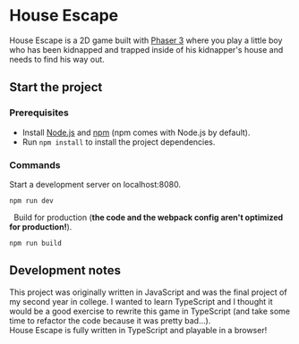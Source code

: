 # House Escape
House Escape is a 2D game built with [Phaser 3](https://phaser.io/) where you play a little boy who has been kidnapped and trapped inside of his kidnapper's house and needs to find his way out.


## Start the project

### Prerequisites
- Install [Node.js](https://nodejs.org/) and [npm](https://www.npmjs.com/) (npm comes with Node.js by default).
- Run `npm install` to install the project dependencies.

### Commands
Start a development server on localhost:8080.
```
npm run dev
```
&nbsp;
Build for production (**the code and the webpack config aren't optimized for production!**).
```
npm run build
```

## Development notes
This project was originally written in JavaScript and was the final project of my second year in college. I wanted to learn TypeScript and I thought it would be a good exercise to rewrite this game in TypeScript (and take some time to refactor the code because it was pretty bad...).  
House Escape is fully written in TypeScript and playable in a browser!